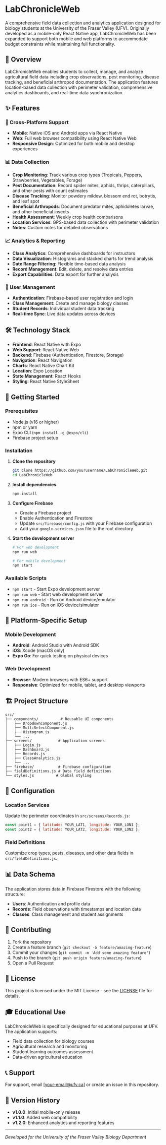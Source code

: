 # LabChronicleWeb

A comprehensive field data collection and analytics application designed for biology students at the University of the Fraser Valley (UFV). Originally developed as a mobile-only React Native app, LabChronicleWeb has been expanded to support both mobile and web platforms to accommodate budget constraints while maintaining full functionality.

## 🌱 Overview

LabChronicleWeb enables students to collect, manage, and analyze agricultural field data including crop observations, pest monitoring, disease tracking, and beneficial arthropod documentation. The application features location-based data collection with perimeter validation, comprehensive analytics dashboards, and real-time data synchronization.

## ✨ Features

### 📱 Cross-Platform Support
- **Mobile**: Native iOS and Android apps via React Native
- **Web**: Full web browser compatibility using React Native Web
- **Responsive Design**: Optimized for both mobile and desktop experiences

### 📊 Data Collection
- **Crop Monitoring**: Track various crop types (Tropicals, Peppers, Strawberries, Vegetables, Forage)
- **Pest Documentation**: Record spider mites, aphids, thrips, caterpillars, and other pests with count estimates
- **Disease Tracking**: Monitor powdery mildew, blossom end rot, botrytis, and leaf spot
- **Beneficial Arthropods**: Document predator mites, aphidoletes larvae, and other beneficial insects
- **Health Assessment**: Weekly crop health comparisons
- **Location Services**: GPS-based data collection with perimeter validation
- **Notes**: Custom notes for detailed observations

### 📈 Analytics & Reporting
- **Class Analytics**: Comprehensive dashboards for instructors
- **Data Visualization**: Histograms and stacked charts for trend analysis
- **Date Range Filtering**: Flexible time-based data analysis
- **Record Management**: Edit, delete, and resolve data entries
- **Export Capabilities**: Data export for further analysis

### 🔐 User Management
- **Authentication**: Firebase-based user registration and login
- **Class Management**: Create and manage biology classes
- **Student Records**: Individual student data tracking
- **Real-time Sync**: Live data updates across devices

## 🛠️ Technology Stack

- **Frontend**: React Native with Expo
- **Web Support**: React Native Web
- **Backend**: Firebase (Authentication, Firestore, Storage)
- **Navigation**: React Navigation
- **Charts**: React Native Chart Kit
- **Location**: Expo Location
- **State Management**: React Hooks
- **Styling**: React Native StyleSheet

## 🚀 Getting Started

### Prerequisites
- Node.js (v16 or higher)
- npm or yarn
- Expo CLI (`npm install -g @expo/cli`)
- Firebase project setup

### Installation

1. **Clone the repository**
   ```bash
   git clone https://github.com/yourusername/LabChronicleWeb.git
   cd LabChronicleWeb
   ```

2. **Install dependencies**
   ```bash
   npm install
   ```

3. **Configure Firebase**
   - Create a Firebase project
   - Enable Authentication and Firestore
   - Update `src/firebase/config.js` with your Firebase configuration
   - Add your `google-services.json` file to the root directory

4. **Start the development server**
   ```bash
   # For web development
   npm run web
   
   # For mobile development
   npm start
   ```

### Available Scripts

- `npm start` - Start Expo development server
- `npm run web` - Start web development server
- `npm run android` - Run on Android device/emulator
- `npm run ios` - Run on iOS device/simulator

## 📱 Platform-Specific Setup

### Mobile Development
- **Android**: Android Studio with Android SDK
- **iOS**: Xcode (macOS only)
- **Expo Go**: For quick testing on physical devices

### Web Development
- **Browser**: Modern browsers with ES6+ support
- **Responsive**: Optimized for mobile, tablet, and desktop viewports

## 🏗️ Project Structure

```
src/
├── components/          # Reusable UI components
│   ├── DropdownComponent.js
│   ├── MultiSelectComponent.js
│   ├── Histogram.js
│   └── ...
├── screens/            # Application screens
│   ├── Login.js
│   ├── Dashboard.js
│   ├── Records.js
│   ├── ClassAnalytics.js
│   └── ...
├── firebase/           # Firebase configuration
├── fieldDefinitions.js # Data field definitions
└── styles.js          # Global styling
```

## 🔧 Configuration

### Location Services
Update the perimeter coordinates in `src/screens/Records.js`:
```javascript
const point1 = { latitude: YOUR_LAT1, longitude: YOUR_LON1 };
const point2 = { latitude: YOUR_LAT2, longitude: YOUR_LON2 };
```

### Field Definitions
Customize crop types, pests, diseases, and other data fields in `src/fieldDefinitions.js`.

## 📊 Data Schema

The application stores data in Firebase Firestore with the following structure:
- **Users**: Authentication and profile data
- **Records**: Field observations with timestamps and location data
- **Classes**: Class management and student assignments

## 🤝 Contributing

1. Fork the repository
2. Create a feature branch (`git checkout -b feature/amazing-feature`)
3. Commit your changes (`git commit -m 'Add some amazing feature'`)
4. Push to the branch (`git push origin feature/amazing-feature`)
5. Open a Pull Request

## 📄 License

This project is licensed under the MIT License - see the [LICENSE](LICENSE) file for details.

## 🎓 Educational Use

LabChronicleWeb is specifically designed for educational purposes at UFV. The application supports:
- Field data collection for biology courses
- Agricultural research and monitoring
- Student learning outcomes assessment
- Data-driven agricultural education

## 📞 Support

For support, email [your-email@ufv.ca] or create an issue in this repository.

## 🔄 Version History

- **v1.0.0**: Initial mobile-only release
- **v1.1.0**: Added web compatibility
- **v1.2.0**: Enhanced analytics and reporting features

---

*Developed for the University of the Fraser Valley Biology Department*
